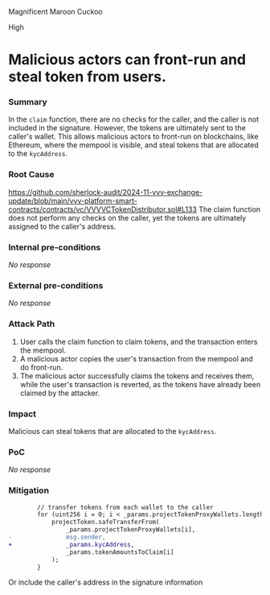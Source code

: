 Magnificent Maroon Cuckoo

High

# Malicious actors can front-run and steal token from users.

### Summary

In the `claim` function, there are no checks for the caller, and the caller is not included in the signature. However, the tokens are ultimately sent to the caller's wallet. This allows malicious actors to front-run on blockchains, like Ethereum, where the mempool is visible, and steal tokens that are allocated to the `kycAddress`.

### Root Cause

https://github.com/sherlock-audit/2024-11-vvv-exchange-update/blob/main/vvv-platform-smart-contracts/contracts/vc/VVVVCTokenDistributor.sol#L133
The claim function does not perform any checks on the caller, yet the tokens are ultimately assigned to the caller's address. 

### Internal pre-conditions

_No response_

### External pre-conditions

_No response_

### Attack Path

1. User calls the claim function to claim tokens, and the transaction enters the mempool.
2. A malicious actor copies the user's transaction from the mempool and do front-run.
4. The malicious actor successfully claims the tokens and receives them, while the user's transaction is reverted, as the tokens have already been claimed by the attacker.

### Impact

Malicious can steal tokens that are allocated to the `kycAddress`.

### PoC

_No response_

### Mitigation

```diff
        // transfer tokens from each wallet to the caller
        for (uint256 i = 0; i < _params.projectTokenProxyWallets.length; i++) {
            projectToken.safeTransferFrom(
                _params.projectTokenProxyWallets[i],
-               msg.sender,
+               _params.kycAddress,
                _params.tokenAmountsToClaim[i]
            );
        }
```
Or include the caller's address in the signature information